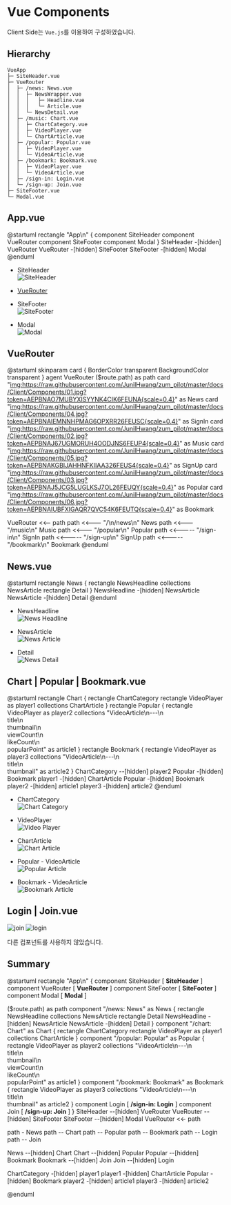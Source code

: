 # Vue Components

Client Side는 `Vue.js`를 이용하여 구성하였습니다.

## Hierarchy

```{4,9,12,15,18,19}
VueApp
├─ SiteHeader.vue
├─ VueRouter
│  ├─ /news: News.vue 
│  │  ├─ NewsWrapper.vue
│  │  │   ├─ Headline.vue
│  │  │   └─ Article.vue 
│  │  └─ NewsDetail.vue
│  ├─ /music: Chart.vue
│  │  ├─ ChartCategory.vue 
│  │  ├─ VideoPlayer.vue 
│  │  └─ ChartArticle.vue
│  ├─ /popular: Popular.vue
│  │  ├─ VideoPlayer.vue
│  │  └─ VideoArticle.vue
│  ├─ /bookmark: Bookmark.vue
│  │  ├─ VideoPlayer.vue 
│  │  └─ VideoArticle.vue
│  ├─ /sign-in: Login.vue
│  └─ /sign-up: Join.vue
├─ SiteFooter.vue
└─ Modal.vue
```

## App.vue

@startuml
rectangle "App\n" {
  component SiteHeader
  component VueRouter
  component SiteFooter
  component Modal
}
SiteHeader -[hidden] VueRouter
VueRouter -[hidden] SiteFooter
SiteFooter -[hidden] Modal
@enduml

- SiteHeader\
  ![SiteHeader](./header.jpg)

- [VueRouter](#vuerouter)

- SiteFooter\
  ![SiteFooter](./footer.jpg)

- Modal\
  ![Modal](./modal.jpg)


## VueRouter

@startuml
skinparam card {
   BorderColor transparent
   BackgroundColor transparent
}
agent VueRouter
($route.path) as path
card "<img:https://raw.githubusercontent.com/JunilHwang/zum_pilot/master/docs/Client/Components/01.jpg?token=AEPBNAO7MUBYXISYYNK4CIK6FEUNA{scale=0.4}>" as News
card "<img:https://raw.githubusercontent.com/JunilHwang/zum_pilot/master/docs/Client/Components/04.jpg?token=AEPBNAIEMNNHPMAG6OPXRR26FEUSC{scale=0.4}>" as SignIn
card "<img:https://raw.githubusercontent.com/JunilHwang/zum_pilot/master/docs/Client/Components/02.jpg?token=AEPBNAJ67UGMORUH4OODJNS6FEUP4{scale=0.4}>" as Music
card "<img:https://raw.githubusercontent.com/JunilHwang/zum_pilot/master/docs/Client/Components/05.jpg?token=AEPBNAKGBIJAHHNFKIIAA326FEUS4{scale=0.4}>" as SignUp
card "<img:https://raw.githubusercontent.com/JunilHwang/zum_pilot/master/docs/Client/Components/03.jpg?token=AEPBNAJ5JCG5LUGLKSJ7OL26FEUQY{scale=0.4}>" as Popular
card "<img:https://raw.githubusercontent.com/JunilHwang/zum_pilot/master/docs/Client/Components/06.jpg?token=AEPBNAIUBFXIGAQR7QVC54K6FEUTQ{scale=0.4}>" as Bookmark

VueRouter <<-- path
path <<--- "/\n/news\n" News
path <<--- "/music\n" Music
path <<--- "/popular\n" Popular
path <<----- "/sign-in\n" SignIn
path <<----- "/sign-up\n" SignUp
path <<----- "/bookmark\n" Bookmark
@enduml

## News.vue
@startuml
rectangle News {
  rectangle NewsHeadline
  collections NewsArticle
  rectangle Detail
}
NewsHeadline -[hidden] NewsArticle
NewsArticle -[hidden] Detail
@enduml

- NewsHeadline\
  ![News Headline](./headline.jpg)

- NewsArticle\
  ![News Article](./news_article.jpg)

- Detail\
  ![News Detail](./news_detail.jpg)

## Chart | Popular | Bookmark.vue
@startuml
rectangle Chart {
  rectangle ChartCategory
  rectangle VideoPlayer as player1
  collections ChartArticle
}
rectangle Popular {
  rectangle VideoPlayer as player2
  collections "VideoArticle\n---\n\
  title\n\
  thumbnail\n\
  viewCount\n\
  likeCount\n\
  popularPoint" as article1
}
rectangle Bookmark {
  rectangle VideoPlayer as player3
  collections "VideoArticle\n---\n\
  title\n\
  thumbnail" as article2
}
ChartCategory --[hidden] player2
Popular -[hidden] Bookmark
player1 -[hidden] ChartArticle
Popular -[hidden] Bookmark
player2 -[hidden] article1
player3 -[hidden] article2
@enduml

- ChartCategory\
  ![Chart Category](./chart_category.jpg)

- VideoPlayer\
  ![Video Player](./player.jpg)

- ChartArticle\
  ![Chart Article](./chart_article.jpg)

- Popular - VideoArticle\
  ![Popular Article](./popular_article.jpg)

- Bookmark - VideoArticle\
  ![Bookmark Article](./bookmark_article.jpg)

## Login | Join.vue

![join](./join.jpg)
![login](./login.jpg)

다른 컴포넌트를 사용하지 않았습니다.

## Summary

@startuml
rectangle "App\n" {
  component SiteHeader [
   **SiteHeader**
  ]
  component VueRouter [
   **VueRouter**
  ]
  component SiteFooter [
   **SiteFooter**
  ]
  component Modal [
   **Modal**
  ]
  
  ($route.path) as path
  component "/news: News" as News {
    rectangle NewsHeadline
    collections NewsArticle
    rectangle Detail
    NewsHeadline -[hidden] NewsArticle
    NewsArticle -[hidden] Detail
  }
  component "/chart: Chart" as Chart {
    rectangle ChartCategory
    rectangle VideoPlayer as player1
    collections ChartArticle
  }
  component "/popular: Popular" as Popular {
    rectangle VideoPlayer as player2
    collections "VideoArticle\n---\n\
    title\n\
    thumbnail\n\
    viewCount\n\
    likeCount\n\
    popularPoint" as article1
  }
  component "/bookmark: Bookmark" as Bookmark {
    rectangle VideoPlayer as player3
    collections "VideoArticle\n---\n\
    title\n\
    thumbnail" as article2
  }
  component Login [
    **/sign-in: Login**
  ]
  component Join [
    **/sign-up: Join**
  ]
}
SiteHeader --[hidden] VueRouter
VueRouter --[hidden] SiteFooter
SiteFooter --[hidden] Modal
VueRouter <<- path

path - News
path -- Chart
path -- Popular
path -- Bookmark
path -- Login
path -- Join

News --[hidden] Chart
Chart --[hidden] Popular
Popular --[hidden] Bookmark
Bookmark --[hidden] Join
Join --[hidden] Login

ChartCategory -[hidden] player1
player1 -[hidden] ChartArticle
Popular -[hidden] Bookmark
player2 -[hidden] article1
player3 -[hidden] article2

@enduml